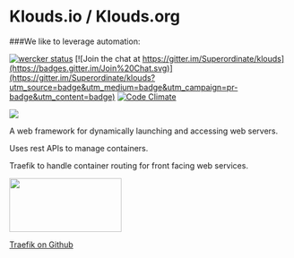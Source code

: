 # Klouds.io / Klouds.org

###We like to leverage automation:

[![wercker status](https://app.wercker.com/status/fcf719ade20c4ab01184d966f4650ee2/s/master "wercker status")](https://app.wercker.com/project/bykey/fcf719ade20c4ab01184d966f4650ee2)  [![Join the chat at https://gitter.im/Superordinate/klouds](https://badges.gitter.im/Join%20Chat.svg)](https://gitter.im/Superordinate/klouds?utm_source=badge&utm_medium=badge&utm_campaign=pr-badge&utm_content=badge)  [![Code Climate](https://codeclimate.com/github/Superordinate/klouds/badges/gpa.svg)](https://codeclimate.com/github/Superordinate/klouds)  


<img src="http://www.ozzadar.com/klouds.png" align="center"/>



A web framework for dynamically launching and accessing web servers.

Uses rest APIs to manage containers.


Traefik to handle container routing for front facing web services.

<a href="https://github.com/EmileVauge/traefik"><img src="https://camo.githubusercontent.com/0d83f4ec95b28ecc0353078ca4364bf461b99c2d/687474703a2f2f7472616566696b2e6769746875622e696f2f7472616566696b2e6c6f676f2e737667" align="center" height="96" width="200" ></a><br>

[Traefik on Github](https://github.com/EmileVauge/traefik "Traefik on Github")




